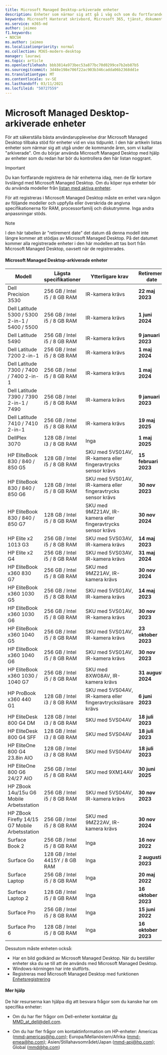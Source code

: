 ```yaml
---
title: Microsoft Managed Desktop-arkiverade enheter
description: Enheter som närmar sig att gå i väg och som du fortfarande kan registrera dig för men kommer att få en förkortad supportlivslängd
keywords: Microsoft Hanterat skrivbord, Microsoft 365, tjänst, dokumentation
ms.service: m365-md
author: jaimeo
f1.keywords:
- NOCSH
ms.author: jaimeo
ms.localizationpriority: normal
ms.collection: M365-modern-desktop
manager: laurawi
ms.topic: article
ms.openlocfilehash: bbb3814a973bec53a877bc70d0299ce7b2eb87b5
ms.sourcegitcommit: 3d48e198e706f22ac903b346cadda06b2368dd1e
ms.translationtype: MT
ms.contentlocale: sv-SE
ms.lasthandoff: 03/11/2021
ms.locfileid: "50727559"
---
```

# <a name="microsoft-managed-desktop-archived-devices"></a>Microsoft Managed Desktop-arkiverade enheter

För att säkerställa bästa användarupplevelse drar Microsoft Managed Desktop tillbaka stöd för enheter vid en viss tidpunkt. I den här artikeln listas enheter som närmar sig att utgå under de kommande åren, som vi kallar "arkiverade". Om du börjar använda Microsoft Managed Desktop med hjälp av enheter som du redan har bör du kontrollera den här listan noggrant.

>[!IMPORTANT]
>Du kan fortfarande registrera de här enheterna idag, men de får kortare livslängd med Microsoft Managed Desktop. Om du köper nya enheter bör du använda modeller från [listan med aktiva enheter](./device-list.md).

<!-- Microsoft 365 E5; Device as a Service -->
<!-- Split from device & technologies topic. Destination topic for aka.ms/device-list  -->
För att registreras i Microsoft Managed Desktop måste en enhet vara någon av följande modeller och uppfylla eller överskrida de angivna specifikationerna för RAM, processorfamilj och diskutrymme. Inga andra anpassningar stöds.



>[!NOTE]
>I den här tabellen är "retirement date" det datum då denna modell inte längre kommer att stödjas av Microsoft Managed Desktop. På det datumet kommer alla registrerade enheter i den här modellen att tas bort från Microsoft Managed Desktop, oavsett när de registrerades.

#### <a name="microsoft-managed-desktop-archived-devices"></a>Microsoft Managed Desktop-arkiverade enheter

| Modell  | Lägsta specifikationer  | Ytterligare krav  | Retirement date |
|---------|---------|---------|---------|
|Dell Precision 3530| 256 GB / Intel i5 / 8 GB RAM | IR-kamera krävs | **22 maj 2023** |
|Dell Latitude 5300 / 5300 2-in-1 / 5400 / 5500 | 256 GB / Intel i5 / 8 GB RAM | IR-kamera krävs | **1 juni 2024**  |
|Dell Latitude 5490 | 256 GB / Intel i5 / 8 GB RAM | IR-kamera krävs | **9 januari 2023** |
|Dell Latitude 7200 2-in-1 | 256 GB / Intel i5 / 8 GB RAM | IR-kamera krävs | **1 maj 2024** |
|Dell Latitude 7300 / 7400 / 7400 2-in-1 | 256 GB / Intel i5 / 8 GB RAM | IR-kamera krävs | **1 maj 2024**  |
|Dell Latitude 7390 / 7390 2-in-1 / 7490 | 256 GB / Intel i5 / 8 GB RAM   | IR-kamera krävs | **9 januari 2023** |
|Dell Latitude 7410 / 7410 2-in-1 | 256 GB / Intel i5 / 8 GB RAM | IR-kamera krävs | **19 maj 2025**  |
|DellPlex 3070 | 128 GB / Intel i3 / 8 GB RAM | Inga | **1 maj 2025**  |
|HP EliteBook 830 / 840 / 850 G5| 128 GB / Intel i5 / 8 GB RAM | SKU med 5VS01AV, IR-kamera eller fingeravtrycks sensor krävs  | **15 februari 2023** |
|HP EliteBook 830 / 840 / 850 G6| 128 GB / Intel i5 / 8 GB RAM | SKU med 5VS01AV, IR-kamera eller fingeravtrycks sensor krävs  | **30 nov 2023** |
|HP EliteBook 830 / 840 / 850 G7| 128 GB / Intel i5 / 8 GB RAM | SKU med 9MZ21AV, IR-kamera eller fingeravtrycks sensor krävs  | **30 nov 2024** |
|HP Elite x2 1013 G3| 256 GB / Intel i5 / 8 GB RAM | SKU med 5VS03AV, IR-kamera krävs |**14 maj 2023** |
|HP Elite x2 G4| 256 GB / Intel i5 / 8 GB RAM | SKU med 5VS03AV, IR-kamera krävs |**31 maj 2024** |
|HP EliteBook x360 830 G7| 256 GB / Intel i5 / 8 GB RAM | SKU med 9MZ21AV, IR-kamera krävs |**30 nov 2024** |
|HP EliteBook x360 1030 G5| 256 GB / Intel i5 / 8 GB RAM | SKU med 5VS01AV, IR-kamera krävs |**14 maj 2023** |
|HP EliteBook x360 1030 G6| 256 GB / Intel i5 / 8 GB RAM | SKU med 5VS01AV, IR-kamera krävs |**30 nov 2023** |
|HP EliteBook x360 1040 G5| 256 GB / Intel i5 / 8 GB RAM | SKU med 5VS01AV, IR-kamera krävs | **23 oktober 2023** |
|HP EliteBook x360 1040 G6| 256 GB / Intel i5 / 8 GB RAM | SKU med 5VS01AV, IR-kamera krävs | **30 nov 2023** |
|HP EliteBook x360 1030 / 1040 G7| 256 GB / Intel i5 / 8 GB RAM | SKU med 8XW08AV, IR-kamera krävs | **31 augusti 2024** |
|HP ProBook x360 440 G1| 128 GB / Intel i3 / 8 GB RAM | SKU med 5VS04AV, IR-kamera eller fingeravtrycksläsare krävs | **6 juni 2023** |
|HP EliteDesk 800 G4 DM | 128 GB / Intel i3 / 8 GB RAM | SKU med 5VS04AV | **18 juli 2023** |
|HP EliteDesk 800 G4 SFF | 128 GB / Intel i3 / 8 GB RAM | SKU med 5VS04AV | **18 juli 2023** |
|HP EliteOne 800 G4 23.8in AIO |128 GB / Intel i3 / 8 GB RAM |SKU med 5VS04AV| **18 juli 2023** |
|HP EliteOne 800 G6 24/27 AIO |256 GB / Intel i5 / 8 GB RAM |SKU med 9XM14AV| **30 juni 2025** |
|HP ZBook 14u/15u G6 Mobile Arbetsstation |256 GB / Intel i5 / 8 GB RAM |SKU med 5VS04AV, IR-kamera krävs| **30 nov 2023** |
|HP ZBook Firefly 14/15 G7 Mobile Arbetsstation |256 GB / Intel i5 / 8 GB RAM |SKU med 9MZ22AV, IR-kamera krävs| **30 nov 2024** |
|Surface Book 2| 256 GB / Intel i5 / 8 GB RAM | Inga | **16 nov 2022** |
|Surface Go| 128 GB / Intel 4415Y / 8 GB RAM | Inga | **2 augusti 2023** |
|Surface Laptop| 256 GB / Intel i5 / 8 GB RAM | Inga | **20 maj 2022** |
|Surface Laptop 2| 128 GB / Intel i5 / 8 GB RAM | Inga | **16 oktober 2023** |
|Surface Pro| 256 GB / Intel i5 / 8 GB RAM | Inga | **15 juni 2022** |
|Surface Pro 6| 128 GB / Intel i5 / 8 GB RAM | Inga | **16 oktober 2023** |

Dessutom måste enheten också:

- Har en bild godkänd av Microsoft Managed Desktop. När du beställer enheter ska du se till att de används med Microsoft Managed Desktop.
- Windows-körningen har inte slutförts.
- Registreras med Microsoft Managed Desktop med funktionen [Enhetsregistrering](https://aka.ms/mmddrhelp)

#### <a name="more-help"></a>Mer hjälp

De här resurserna kan hjälpa dig att besvara frågor som du kanske har om specifika enheter:

- Om du har fler frågor om Dell-enheter kontaktar [du MMD_at_dell@dell.com](mailto:MMD_at_dell@dell.com).

- Om du har fler frågor om kontaktinformation om HP-enheter: Americas ([mmd-americas@hp.com](mailto:mmd-americas@hp.com)); Europa/Mellanöstern/Afrika ([mmd-emea@hp.com](mailto:mmd-emea@hp.com)); Asien/Stillahavsområdet/Japan ([mmd-apj@hp.com](mailto:mmd-apj@hp.com)); Global ([mmd@hp.com](mailto:mmd@hp.com))
